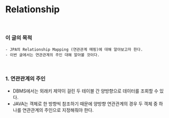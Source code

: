 # Relationship
<br/>

### 이 글의 목적
```plaintext
- JPA의 Relationship Mapping (연관관계 매핑)에 대해 알아보고자 한다.
- 이번 글에서는 연관관계의 주인 대해 알아볼 것이다.
```
<br/>

### 1. 연관관계의 주인
- DBMS에서는 외래키 제약이 걸린 두 테이블 간 양방향으로 데이터를 조회할 수 있다.
- JAVA는 객체로 한 방향씩 참조하기 때문에 양방향 연관관계의 경우 두 객체 중 하나를 연관관계의 주인으로 지정해줘야 한다.
